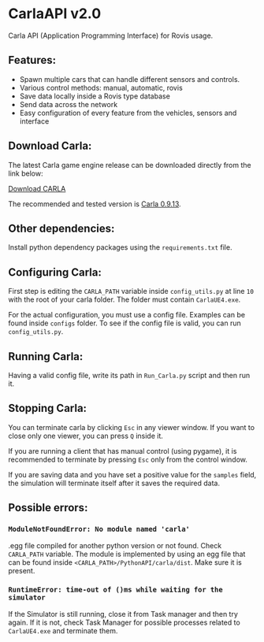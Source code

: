 # CarlaAPI v2.0

Carla API (Application Programming Interface) for Rovis usage.

## Features:

 - Spawn multiple cars that can handle different sensors and controls.
 - Various control methods: manual, automatic, rovis
 - Save data locally inside a Rovis type database
 - Send data across the network
 - Easy configuration of every feature from the vehicles, sensors and interface

## Download Carla:

The latest Carla game engine release can be downloaded directly from the link below:

[Download CARLA](https://github.com/carla-simulator/carla/releases)

The recommended and tested version is [Carla 0.9.13](https://github.com/carla-simulator/carla/releases/tag/0.9.13).

## Other dependencies:

Install python dependency packages using the `requirements.txt` file.

## Configuring Carla:

First step is editing the `CARLA_PATH` variable inside `config_utils.py` at line `10` with the root of your carla folder.
The folder must contain `CarlaUE4.exe`.

For the actual configuration, you must use a config file. Examples can be found inside `configs` folder.
To see if the config file is valid, you can run `config_utils.py`.

## Running Carla:

Having a valid config file, write its path in `Run_Carla.py` script and then run it.

## Stopping Carla:

You can terminate carla by clicking `Esc` in any viewer window. If you want to close only one viewer, you can press `Q` inside it.

If you are running a client that has manual control (using pygame), it is recommended to terminate by pressing `Esc` only from the control window.

If you are saving data and you have set a positive value for the `samples` field, the simulation will terminate itself after it saves the required data.

## Possible errors:

### `ModuleNotFoundError: No module named 'carla'`
.egg file compiled for another python version or not found. Check `CARLA_PATH` variable.
The module is implemented by using an egg file that can be found inside `<CARLA_PATH>/PythonAPI/carla/dist`. 
Make sure it is present.

### `RuntimeError: time-out of ()ms while waiting for the simulator`
If the Simulator is still running, close it from Task manager and then try again. 
If it is not, check Task Manager for possible processes related to `CarlaUE4.exe` and terminate them.
